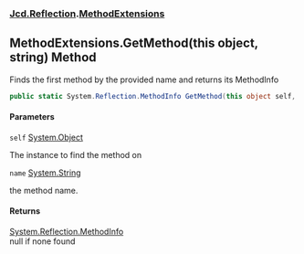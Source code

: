 ### [Jcd.Reflection](Jcd.Reflection.md 'Jcd.Reflection').[MethodExtensions](Jcd.Reflection.MethodExtensions.md 'Jcd.Reflection.MethodExtensions')

## MethodExtensions.GetMethod(this object, string) Method

Finds the first method by the provided name and returns its MethodInfo

```csharp
public static System.Reflection.MethodInfo GetMethod(this object self, string name);
```

#### Parameters

<a name='Jcd.Reflection.MethodExtensions.GetMethod(thisobject,string).self'></a>

`self` [System.Object](https://docs.microsoft.com/en-us/dotnet/api/System.Object 'System.Object')

The instance to find the method on

<a name='Jcd.Reflection.MethodExtensions.GetMethod(thisobject,string).name'></a>

`name` [System.String](https://docs.microsoft.com/en-us/dotnet/api/System.String 'System.String')

the method name.

#### Returns

[System.Reflection.MethodInfo](https://docs.microsoft.com/en-us/dotnet/api/System.Reflection.MethodInfo 'System.Reflection.MethodInfo')  
null if none found